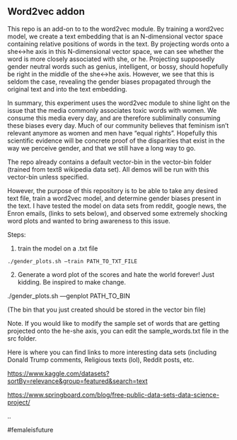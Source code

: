 ## Word2vec addon

This repo is an add-on to to the word2vec module. By training a word2vec model, we create a text embedding that is an N-dimensional vector space containing relative positions of words in the text. By projecting words onto a she<->he axis in this N-dimensional vector space, we can see whether the word is more closely associated with she, or he. Projecting supposedly gender neutral words such as genius, intelligent, or bossy, should hopefully be right in the middle of the she<->he axis. However, we see that this is seldom the case, revealing the gender biases propagated through the original text and into the text embedding.

In summary, this experiment uses the word2vec module to shine light on the issue that the media commonly associates toxic words with women. We consume this media every day, and are therefore subliminally consuming these biases every day. Much of our community believes that feminism isn’t relevant anymore as women and men have “equal rights”. Hopefully this scientific evidence will be concrete proof of the disparities that exist in the way we perceive gender, and that we still have a long way to go.   

The repo already contains a default vector-bin in the vector-bin folder (trained from text8 wikipedia data set). All demos will be run with this vector-bin unless specified.

However, the purpose of this repository is to be able to take any desired text file, train a word2vec model, and determine gender biases present in the text. I have tested the model on data sets from reddit, google news, the Enron emails, (links to sets below), and observed some extremely shocking word plots and wanted to bring awareness to this issue.

Steps:

1. train the model on a .txt file 

```
./gender_plots.sh —train PATH_TO_TXT_FILE
```

2. Generate a word plot of the scores and hate the world forever! Just kidding. Be inspired to make change.

./gender_plots.sh —genplot PATH_TO_BIN

(The bin that you just created should be stored in the vector bin file)



Note. If you would like to modify the sample set of words that are getting projected onto the he-she axis, you can edit the sample_words.txt file in the src folder.



Here is where you can find links to more interesting data sets (including Donald Trump comments, Religious texts (lol), Reddit posts, etc. 

https://www.kaggle.com/datasets?sortBy=relevance&group=featured&search=text

https://www.springboard.com/blog/free-public-data-sets-data-science-project/


..

#femaleisfuture

